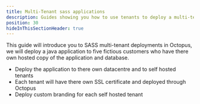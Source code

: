 ```yaml
---
title: Multi-Tenant sass applications
description: Guides showing you how to use tenants to deploy a multi-tenant application.
position: 30
hideInThisSectionHeader: true
---
```


This guide will introduce you to SASS multi-tenant deployments in Octopus, we will deploy a java application to five fictious customers who have there own hosted copy of the application and database. 

* Deploy the application to there own datacentre and to self hosted tenants
* Each tenant will have there own SSL certificate and deployed through Octopus
* Deploy custom branding for each self hosted tenant



